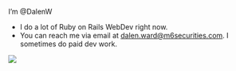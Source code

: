 I’m @DalenW
- I do a lot of Ruby on Rails WebDev right now. 
- You can reach me via email at dalen.ward@m6securities.com. I sometimes do paid dev work.

![](https://github-profile-summary-cards.vercel.app/api/cards/profile-details?username=dalenw&theme=solarized_dark)

<!---
DalenW/DalenW is a ✨ special ✨ repository because its `README.md` (this file) appears on your GitHub profile.
You can click the Preview link to take a look at your changes.
--->

